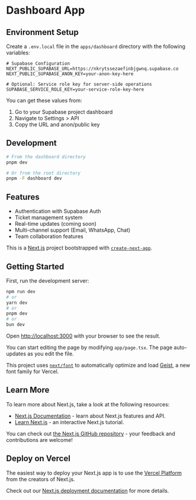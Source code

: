 # Dashboard App

## Environment Setup

Create a `.env.local` file in the `apps/dashboard` directory with the following variables:

```env
# Supabase Configuration
NEXT_PUBLIC_SUPABASE_URL=https://nkrytssezaefinbjgwnq.supabase.co
NEXT_PUBLIC_SUPABASE_ANON_KEY=your-anon-key-here

# Optional: Service role key for server-side operations
SUPABASE_SERVICE_ROLE_KEY=your-service-role-key-here
```

You can get these values from:
1. Go to your Supabase project dashboard
2. Navigate to Settings > API
3. Copy the URL and anon/public key

## Development

```bash
# From the dashboard directory
pnpm dev

# Or from the root directory
pnpm -F dashboard dev
```

## Features

- Authentication with Supabase Auth
- Ticket management system
- Real-time updates (coming soon)
- Multi-channel support (Email, WhatsApp, Chat)
- Team collaboration features

This is a [Next.js](https://nextjs.org) project bootstrapped with [`create-next-app`](https://nextjs.org/docs/app/api-reference/cli/create-next-app).

## Getting Started

First, run the development server:

```bash
npm run dev
# or
yarn dev
# or
pnpm dev
# or
bun dev
```

Open [http://localhost:3000](http://localhost:3000) with your browser to see the result.

You can start editing the page by modifying `app/page.tsx`. The page auto-updates as you edit the file.

This project uses [`next/font`](https://nextjs.org/docs/app/building-your-application/optimizing/fonts) to automatically optimize and load [Geist](https://vercel.com/font), a new font family for Vercel.

## Learn More

To learn more about Next.js, take a look at the following resources:

- [Next.js Documentation](https://nextjs.org/docs) - learn about Next.js features and API.
- [Learn Next.js](https://nextjs.org/learn) - an interactive Next.js tutorial.

You can check out [the Next.js GitHub repository](https://github.com/vercel/next.js) - your feedback and contributions are welcome!

## Deploy on Vercel

The easiest way to deploy your Next.js app is to use the [Vercel Platform](https://vercel.com/new?utm_medium=default-template&filter=next.js&utm_source=create-next-app&utm_campaign=create-next-app-readme) from the creators of Next.js.

Check out our [Next.js deployment documentation](https://nextjs.org/docs/app/building-your-application/deploying) for more details.
